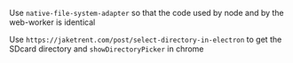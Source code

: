 Use `native-file-system-adapter` so that the code used by node and by the web-worker is identical

Use `https://jaketrent.com/post/select-directory-in-electron` to get the SDcard directory
and `showDirectoryPicker` in chrome
